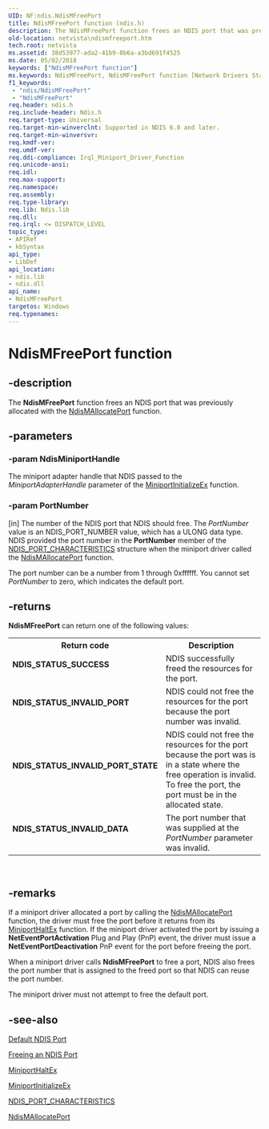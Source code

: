 ```yaml
---
UID: NF:ndis.NdisMFreePort
title: NdisMFreePort function (ndis.h)
description: The NdisMFreePort function frees an NDIS port that was previously allocated with the NdisMAllocatePort function.
old-location: netvista\ndismfreeport.htm
tech.root: netvista
ms.assetid: 38d53977-ada2-41b9-8b6a-a3bd691f4525
ms.date: 05/02/2018
keywords: ["NdisMFreePort function"]
ms.keywords: NdisMFreePort, NdisMFreePort function [Network Drivers Starting with Windows Vista], ndis/NdisMFreePort, ndis_ports_ref_b5b73dda-9bc0-4d7d-a265-d50d1436c8f4.xml, netvista.ndismfreeport
f1_keywords:
 - "ndis/NdisMFreePort"
 - "NdisMFreePort"
req.header: ndis.h
req.include-header: Ndis.h
req.target-type: Universal
req.target-min-winverclnt: Supported in NDIS 6.0 and later.
req.target-min-winversvr: 
req.kmdf-ver: 
req.umdf-ver: 
req.ddi-compliance: Irql_Miniport_Driver_Function
req.unicode-ansi: 
req.idl: 
req.max-support: 
req.namespace: 
req.assembly: 
req.type-library: 
req.lib: Ndis.lib
req.dll: 
req.irql: <= DISPATCH_LEVEL
topic_type:
- APIRef
- kbSyntax
api_type:
- LibDef
api_location:
- ndis.lib
- ndis.dll
api_name:
- NdisMFreePort
targetos: Windows
req.typenames: 
---
```


# NdisMFreePort function


## -description


The 
  <b>NdisMFreePort</b> function frees an NDIS port that was previously allocated with the 
  <a href="https://docs.microsoft.com/windows-hardware/drivers/ddi/ndis/nf-ndis-ndismallocateport">NdisMAllocatePort</a> function.


## -parameters




### -param NdisMiniportHandle

The miniport adapter handle that NDIS passed to the 
     <i>MiniportAdapterHandle</i> parameter of the 
     <a href="https://docs.microsoft.com/windows-hardware/drivers/ddi/ndis/nc-ndis-miniport_initialize">
     MiniportInitializeEx</a> function.

### -param PortNumber 
[in]
The number of the NDIS port that NDIS should free. The 
     <i>PortNumber</i> value is an NDIS_PORT_NUMBER value, which has a ULONG data type. NDIS provided the port
     number in the 
     <b>PortNumber</b> member of the 
     <a href="https://docs.microsoft.com/windows-hardware/drivers/ddi/ntddndis/ns-ntddndis-_ndis_port_characteristics">
     NDIS_PORT_CHARACTERISTICS</a> structure when the miniport driver called the 
     <a href="https://docs.microsoft.com/windows-hardware/drivers/ddi/ndis/nf-ndis-ndismallocateport">NdisMAllocatePort</a> function. 
     

The port number can be a number from 1 through 0xffffff. You cannot set 
     <i>PortNumber</i> to zero, which indicates the default port.

## -returns



<b>NdisMFreePort</b> can return one of the following values:

<table>
<tr>
<th>Return code</th>
<th>Description</th>
</tr>
<tr>
<td width="40%">
<dl>
<dt><b>NDIS_STATUS_SUCCESS</b></dt>
</dl>
</td>
<td width="60%">
NDIS successfully freed the resources for the port.

</td>
</tr>
<tr>
<td width="40%">
<dl>
<dt><b>NDIS_STATUS_INVALID_PORT</b></dt>
</dl>
</td>
<td width="60%">
NDIS could not free the resources for the port because the port number was invalid.

</td>
</tr>
<tr>
<td width="40%">
<dl>
<dt><b>NDIS_STATUS_INVALID_PORT_STATE</b></dt>
</dl>
</td>
<td width="60%">
NDIS could not free the resources for the port because the port was is in a state where the free
       operation is invalid. To free the port, the port must be in the allocated state.

</td>
</tr>
<tr>
<td width="40%">
<dl>
<dt><b>NDIS_STATUS_INVALID_DATA</b></dt>
</dl>
</td>
<td width="60%">
The port number that was supplied at the 
       <i>PortNumber</i> parameter was invalid.

</td>
</tr>
</table>
 




## -remarks



If a miniport driver allocated a port by calling the 
    <a href="https://docs.microsoft.com/windows-hardware/drivers/ddi/ndis/nf-ndis-ndismallocateport">NdisMAllocatePort</a> function, the driver
    must free the port before it returns from its 
    <a href="https://docs.microsoft.com/windows-hardware/drivers/ddi/ndis/nc-ndis-miniport_halt">MiniportHaltEx</a> function. If the miniport
    driver activated the port by issuing a 
    <b>NetEventPortActivation</b> Plug and Play (PnP) event, the driver must issue a 
    <b>NetEventPortDeactivation</b> PnP event for the port before freeing the port.

When a miniport driver calls <b>NdisMFreePort</b> to free a port, NDIS also frees the port number that is assigned to the freed port so that NDIS can reuse the port number.

The miniport driver must not attempt to free the default port.




## -see-also




<a href="https://docs.microsoft.com/windows-hardware/drivers/network/default-ndis-port">Default NDIS Port</a>



<a href="https://docs.microsoft.com/windows-hardware/drivers/network/freeing-an-ndis-port">Freeing an NDIS Port</a>



<a href="https://docs.microsoft.com/windows-hardware/drivers/ddi/ndis/nc-ndis-miniport_halt">MiniportHaltEx</a>



<a href="https://docs.microsoft.com/windows-hardware/drivers/ddi/ndis/nc-ndis-miniport_initialize">MiniportInitializeEx</a>



<a href="https://docs.microsoft.com/windows-hardware/drivers/ddi/ntddndis/ns-ntddndis-_ndis_port_characteristics">NDIS_PORT_CHARACTERISTICS</a>



<a href="https://docs.microsoft.com/windows-hardware/drivers/ddi/ndis/nf-ndis-ndismallocateport">NdisMAllocatePort</a>
 

 

